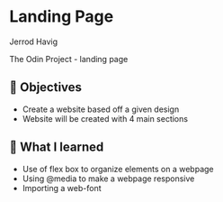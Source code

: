 # Landing Page

Jerrod Havig

The Odin Project - landing page

## 🎯 Objectives

- Create a website based off a given design
- Website will be created with 4 main sections

## 📝 What I learned

- Use of flex box to organize elements on a webpage
- Using @media to make a webpage responsive
- Importing a web-font
